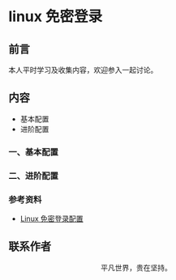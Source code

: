 # linux 免密登录

## 前言

本人平时学习及收集内容，欢迎参入一起讨论。

## 内容

- 基本配置
- 进阶配置

### 一、基本配置

### 二、进阶配置

### 参考资料

- [Linux 免密登录配置](https://lmjben.github.io/blog/operation-linux-login.html#%E5%9F%BA%E6%9C%AC%E9%85%8D%E7%BD%AE)

## 联系作者

<div align="center">
    <p>
        平凡世界，贵在坚持。
    </p>
    <img :src="$withBase('/about/contact.png')" />
</div>
